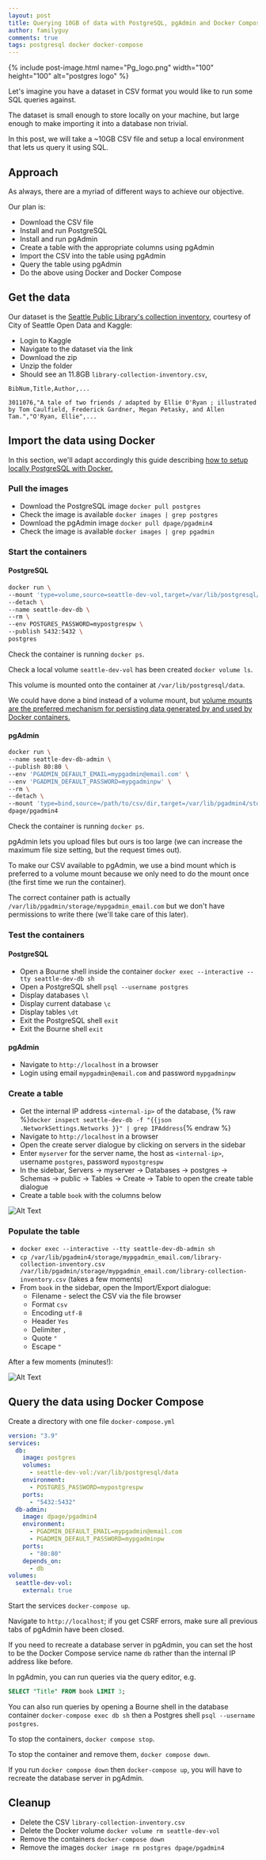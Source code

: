 ```yaml
---
layout: post
title: Querying 10GB of data with PostgreSQL, pgAdmin and Docker Compose
author: familyguy
comments: true
tags: postgresql docker docker-compose
---
```


{% include post-image.html name="Pg_logo.png" width="100" height="100" alt="postgres logo" %}

Let's imagine you have a dataset in CSV format you would like to run some SQL
queries against.

The dataset is small enough to store locally on your machine, but large enough
to make importing it into a database non trivial.

In this post, we will take a ~10GB CSV file and setup a local environment that
lets us query it using SQL.

## Approach

As always, there are a myriad of different ways to achieve our objective.

Our plan is:

- Download the CSV file
- Install and run PostgreSQL
- Install and run pgAdmin
- Create a table with the appropriate columns using pgAdmin
- Import the CSV into the table using pgAdmin
- Query the table using pgAdmin
- Do the above using Docker and Docker Compose

## Get the data

Our dataset is the
[Seattle Public Library's collection inventory](https://www.kaggle.com/city-of-seattle/seattle-library-collection-inventory),
courtesy of City of Seattle Open Data and Kaggle:

- Login to Kaggle
- Navigate to the dataset via the link
- Download the zip
- Unzip the folder
- Should see an 11.8GB `library-collection-inventory.csv`,

`BibNum,Title,Author,...`

`3011076,"A tale of two friends / adapted by Ellie O'Ryan ; illustrated by Tom Caulfield, Frederick Gardner, Megan Petasky, and Allen Tam.","O'Ryan, Ellie",...`

## Import the data using Docker

In this section, we'll adapt accordingly this guide describing
[how to setup locally PostgreSQL with Docker.](https://towardsdatascience.com/local-development-set-up-of-postgresql-with-docker-c022632f13ea)

### Pull the images

- Download the PostgreSQL image `docker pull postgres`
- Check the image is available `docker images | grep postgres`
- Download the pgAdmin image `docker pull dpage/pgadmin4`
- Check the image is available `docker images | grep pgadmin`

### Start the containers

#### PostgreSQL

```sh
docker run \
--mount 'type=volume,source=seattle-dev-vol,target=/var/lib/postgresql/data' \
--detach \
--name seattle-dev-db \
--rm \
--env POSTGRES_PASSWORD=mypostgrespw \
--publish 5432:5432 \
postgres
```

Check the container is running `docker ps`.

Check a local volume `seattle-dev-vol` has been created `docker volume ls`.

This volume is mounted onto the container at `/var/lib/postgresql/data`.

We could have done a bind instead of a volume mount, but
[volume mounts are the preferred mechanism for persisting data generated by and used by Docker containers.](https://docs.docker.com/storage/volumes/)

#### pgAdmin

```sh
docker run \
--name seattle-dev-db-admin \
--publish 80:80 \
--env 'PGADMIN_DEFAULT_EMAIL=mypgadmin@email.com' \
--env 'PGADMIN_DEFAULT_PASSWORD=mypgadminpw' \
--rm \
--detach \
--mount 'type=bind,source=/path/to/csv/dir,target=/var/lib/pgadmin4/storage/mypgadmin_email.com' \
dpage/pgadmin4
```

Check the container is running `docker ps`.

pgAdmin lets you upload files but ours is too large (we can increase the maximum
file size setting, but the request times out).

To make our CSV available to pgAdmin, we use a bind mount which is preferred to
a volume mount because we only need to do the mount once (the first time we run
the container).

The correct container path is actually
`/var/lib/pgadmin/storage/mypgadmin_email.com` but we don't have permissions to
write there (we'll take care of this later).

### Test the containers

#### PostgreSQL

- Open a Bourne shell inside the container
  `docker exec --interactive --tty seattle-dev-db sh`
- Open a PostgreSQL shell `psql --username postgres`
- Display databases `\l`
- Display current database `\c`
- Display tables `\dt`
- Exit the PostgreSQL shell `exit`
- Exit the Bourne shell `exit`

#### pgAdmin

- Navigate to `http://localhost` in a browser
- Login using email `mypgadmin@email.com` and password `mypgadminpw`

### Create a table

- Get the internal IP address `<internal-ip>` of the database,
  {% raw %}`docker inspect seattle-dev-db -f "{{json .NetworkSettings.Networks }}" | grep IPAddress`{% endraw %}
- Navigate to `http://localhost` in a browser
- Open the create server dialogue by clicking on servers in the sidebar
- Enter `myserver` for the server name, the host as `<internal-ip>`, username
  `postgres`, password `mypostgrespw`
- In the sidebar, Servers -> myserver -> Databases -> postgres -> Schemas ->
  public -> Tables -> Create -> Table to open the create table dialogue
- Create a table `book` with the columns below

![Alt Text](/assets/images/posts/2021-03-28-querying-10gb-of-data-with-postgresql-pgadmin-and-docker-compose/columns.png)

### Populate the table

- `docker exec --interactive --tty seattle-dev-db-admin sh`
- `cp /var/lib/pgadmin4/storage/mypgadmin_email.com/library-collection-inventory.csv /var/lib/pgadmin/storage/mypgadmin_email.com/library-collection-inventory.csv`
  (takes a few moments)
- From `book` in the sidebar, open the Import/Export dialogue:
  - Filename - select the CSV via the file browser
  - Format `csv`
  - Encoding `utf-8`
  - Header `Yes`
  - Delimiter `,`
  - Quote `"`
  - Escape `"`

After a few moments (minutes!):

![Alt Text](/assets/images/posts/2021-03-28-querying-10gb-of-data-with-postgresql-pgadmin-and-docker-compose/done.png)

## Query the data using Docker Compose

Create a directory with one file `docker-compose.yml`

```yml
version: "3.9"
services:
  db:
    image: postgres
    volumes:
      - seattle-dev-vol:/var/lib/postgresql/data
    environment:
      - POSTGRES_PASSWORD=mypostgrespw
    ports:
      - "5432:5432"
  db-admin:
    image: dpage/pgadmin4
    environment:
      - PGADMIN_DEFAULT_EMAIL=mypgadmin@email.com
      - PGADMIN_DEFAULT_PASSWORD=mypgadminpw
    ports:
      - "80:80"
    depends_on:
      - db
volumes:
  seattle-dev-vol:
    external: true
```

Start the services `docker-compose up`.

Navigate to `http://localhost`; if you get CSRF errors, make sure all previous
tabs of pgAdmin have been closed.

If you need to recreate a database server in pgAdmin, you can set the host to be
the Docker Compose service name `db` rather than the internal IP address like
before.

In pgAdmin, you can run queries via the query editor, e.g.

```sql
SELECT "Title" FROM book LIMIT 3;
```

You can also run queries by opening a Bourne shell in the database container
`docker-compose exec db sh` then a Postgres shell `psql --username postgres`.

To stop the containers, `docker compose stop`.

To stop the container and remove them, `docker compose down`.

If you run `docker compose down` then `docker-compose up`, you will have to
recreate the database server in pgAdmin.

## Cleanup

- Delete the CSV `library-collection-inventory.csv`
- Delete the Docker volume `docker volume rm seattle-dev-vol`
- Remove the containers `docker-compose down`
- Remove the images `docker image rm postgres dpage/pgadmin4`
